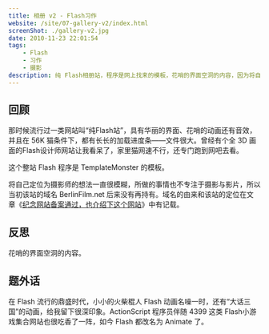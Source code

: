 ```yaml
---
title: 相册 v2 - Flash习作
website: /site/07-gallery-v2/index.html
screenShot: ./gallery-v2.jpg
date: 2010-11-23 22:01:54
tags:
    - Flash
    - 习作
    - 摄影
description: 纯 Flash相册站，程序是网上找来的模板，花哨的界面空洞的内容，因为将自己定位为摄影师的想法一直很模糊。
---
```


## 回顾
那时候流行过一类网站叫“纯Flash站”，具有华丽的界面、花哨的动画还有音效，并且在 56K 猫条件下，都有长长的加载进度条——文件很大。曾经有个全 3D 画面的Flash设计师网站让我看呆了，家里猫网速不行，还专门跑到网吧去看。

这个整站 Flash 程序是 TemplateMonster 的模板。

将自己定位为摄影师的想法一直很模糊，所做的事情也不专注于摄影与影片，所以当初该站的域名 BerlinFilm.net 后来没有再持有。域名的由来和该站的定位在文章《[纪念网站备案通过，也介绍下这个网站](https://www.berlinchan.com/2010/11/record/)》中有记载。

## 反思
花哨的界面空洞的内容。

## 题外话
在 Flash 流行的鼎盛时代，小小的火柴棍人 Flash 动画名噪一时，还有“大话三国”的动画，给我留下很深印象。ActionScript 程序员伴随 4399 这类 Flash小游戏集合网站也很吃香了一阵，如今 Flash 都改名为 Animate 了。
